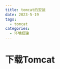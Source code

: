 ```yaml
---
title: tomcat的安装
date: 2023-5-19
tags:
  - tomcat
categories:
  - 环境搭建
---
```


# 下载Tomcat

```

```

